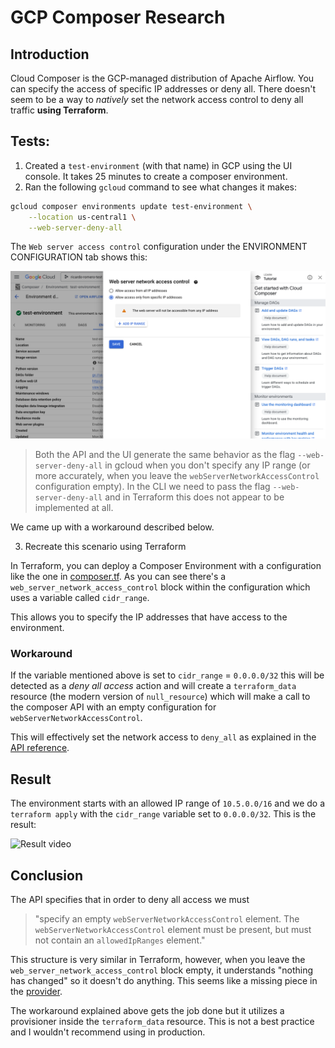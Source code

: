# GCP Composer Research

## Introduction
Cloud Composer is the GCP-managed distribution of Apache Airflow. You can specify the access of specific IP addresses or deny all.
There doesn't seem to be a way to _natively_ set the network access control to deny all traffic **using Terraform**.

## Tests:
1. Created a `test-environment` (with that name) in GCP using the UI console. It takes 25 minutes to create a composer environment.
2. Ran the following `gcloud` command to see what changes it makes:

```bash
gcloud composer environments update test-environment \
    --location us-central1 \
    --web-server-deny-all
```

The `Web server access control` configuration under the ENVIRONMENT CONFIGURATION tab shows this:
 
![Screenshot of web server AC configuration](/images/console_web_server_access_gcloud.png)

> Both the API and the UI generate the same behavior as the flag `--web-server-deny-all` in gcloud when you don't specify any IP range (or more accurately, when you leave the `webServerNetworkAccessControl` configuration empty). In the CLI we need to pass the flag `--web-server-deny-all` and in Terraform this does not appear to be implemented at all. 

We came up with a workaround described below.

3. Recreate this scenario using Terraform

In Terraform, you can deploy a Composer Environment with a configuration like the one in [composer.tf](./research/composer.tf). As you can see there's a `web_server_network_access_control` block within the configuration which uses a variable called `cidr_range`. 

This allows you to specify the IP addresses that have access to the environment.

### Workaround

If the variable mentioned above is set to `cidr_range` = `0.0.0.0/32` this will be detected as a _deny all access_ action and will create a `terraform_data` resource (the modern version of `null_resource`) which will make a call to the composer API with an empty configuration for `webServerNetworkAccessControl`. 

This will effectively set the network access to `deny_all` as explained in the [API reference](https://cloud.google.com/composer/docs/composer-3/access-airflow-web-interface#api).

## Result
The environment starts with an allowed IP range of `10.5.0.0/16` and we do a `terraform apply` with the `cidr_range` variable set to `0.0.0.0/32`. This is the result:

![Result video](./images/result.gif)

## Conclusion
The API specifies that in order to deny all access we must 
> "specify an empty `webServerNetworkAccessControl` element. The `webServerNetworkAccessControl` element must be present, but must not contain an `allowedIpRanges` element."

This structure is very similar in Terraform, however, when you leave the `web_server_network_access_control` block empty, it understands "nothing has changed" so it doesn't do anything. This seems like a missing piece in the [provider](https://registry.terraform.io/providers/hashicorp/google/latest/docs/resources/composer_environment#argument-reference---cloud-composer-3).

The workaround explained above gets the job done but it utilizes a provisioner inside the `terraform_data` resource. This is not a best practice and I wouldn't recommend using in production.

